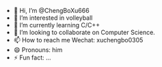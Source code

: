 - 👋 Hi, I’m @ChengBoXu666
- 👀 I’m interested in volleyball
- 🌱 I’m currently learning C/C++
- 💞️ I’m looking to collaborate on Computer Science.
- 📫 How to reach me   Wechat: xuchengbo0305
- 😄 Pronouns: him
- ⚡ Fun fact: ...

<!---
ChengBoXu666/ChengBoXu666 is a ✨ special ✨ repository because its `README.md` (this file) appears on your GitHub profile.
You can click the Preview link to take a look at your changes.
--->
